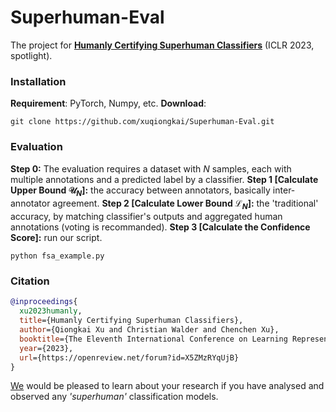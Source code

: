 # Superhuman-Eval

The project for [**Humanly Certifying Superhuman Classifiers**](https://openreview.net/forum?id=X5ZMzRYqUjB) (ICLR 2023, spotlight).

### Installation
**Requirement**: PyTorch, Numpy, etc.
**Download**:
```
git clone https://github.com/xuqiongkai/Superhuman-Eval.git
```

### Evaluation
**Step 0:** The evaluation requires a dataset with $N$ samples, each with multiple annotations and a predicted label by a classifier.
**Step 1 [Calculate Upper Bound $\mathcal U_N$]:** the accuracy between annotators, basically inter-annotator agreement.
**Step 2 [Calculate Lower Bound $\mathcal L_N$]:** the 'traditional' accuracy, by matching classifier's outputs and aggregated human annotations (voting is recommanded).
**Step 3 [Calculate the Confidence Score]:** run our script.
```
python fsa_example.py
```

### Citation

```bibtex
@inproceedings{
  xu2023humanly,
  title={Humanly Certifying Superhuman Classifiers},
  author={Qiongkai Xu and Christian Walder and Chenchen Xu},
  booktitle={The Eleventh International Conference on Learning Representations },
  year={2023},
  url={https://openreview.net/forum?id=X5ZMzRYqUjB}
}

```
[We](qiongkai.xu@unimelb.edu.au) would be pleased to learn about your research if you have analysed and observed any *'superhuman'* classification models.